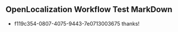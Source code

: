 ## OpenLocalization Workflow Test MarkDown
* f119c354-0807-4075-9443-7e0713003675 thanks!

<!--HONumber=Aug16_HO1-->


